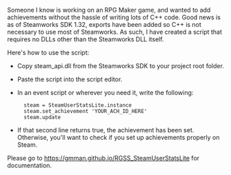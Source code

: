 Someone I know is working on an RPG Maker game, and wanted to add achievements without the hassle of writing lots of C++ code. Good news is as of Steamworks SDK 1.32, exports have been added so C++ is not necessary to use most of Steamworks. As such, I have created a script that requires no DLLs other than the Steamworks DLL itself.

Here's how to use the script:

* Copy steam_api.dll from the Steamworks SDK to your project root folder.
* Paste the script into the script editor.
* In an event script or wherever you need it, write the following:

        steam = SteamUserStatsLite.instance
        steam.set_achievement 'YOUR_ACH_ID_HERE'
        steam.update

* If that second line returns true, the achievement has been set. Otherwise, you'll want to check if you set up achievements properly on Steam.

Please go to https://gmman.github.io/RGSS_SteamUserStatsLite for documentation.
